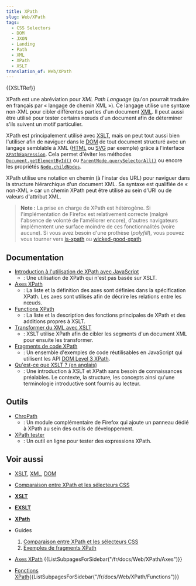 ```yaml
---
title: XPath
slug: Web/XPath
tags:
  - CSS Selectors
  - DOM
  - JXON
  - Landing
  - Path
  - XML
  - XPath
  - XSLT
translation_of: Web/XPath
---
```


{{XSLTRef}}

XPath est une abréviation pour _XML Path Language_ (qu'on pourrait traduire en français par « langage de chemin XML »). Ce langage utilise une syntaxe non-XML pour cibler différentes parties d'un document [XML](/fr/docs/Web/XML/XML_introduction). Il peut aussi être utilisé pour tester certains nœuds d'un document afin de déterminer s'ils suivent un motif particulier.

XPath est principalement utilisé avec [XSLT](/fr/docs/Web/XSLT), mais on peut tout aussi bien l'utiliser afin de naviguer dans le [DOM](/fr/docs/Web/API/Document_Object_Model) de tout document structuré avec un langage semblable à XML ([HTML](/fr/docs/Web/HTML) ou [SVG](/fr/docs/Web/SVG) par exemple) grâce à l'interface [`XPathExpression`](/fr/docs/Web/API/XPathExpression). Cela permet d'éviter les méthodes [`Document.getElementById()`](/fr/docs/Web/API/Document/getElementById) ou [`ParentNode.querySelectorAll()`](/fr/docs/Web/API/ParentNode/querySelectorAll) ou encore les propriétés [`Node.childNodes`](/fr/docs/Web/API/Node/childNodes).

XPath utilise une notation en chemin (à l'instar des URL) pour naviguer dans la structure hiérarchique d'un document XML. Sa syntaxe est qualifiée de « non-XML » car un chemin XPath peut être utilisé au sein d'URI ou de valeurs d'attribut XML.

> **Note :** La prise en charge de XPath est hétérogène. Si l'implémentation de Firefox est relativement correcte (malgré l'absence de volonté de l'améliorer encore), d'autres navigateurs implémentent une surface moindre de ces fonctionnalités (voire aucune). Si vous avez besoin d'une prothèse (_polyfill_), vous pouvez vous tourner vers [js-xpath](http://nchc.dl.sourceforge.net/project/js-xpath/js-xpath/1.0.0/xpath.js) ou [wicked-good-xpath](https://github.com/google/wicked-good-xpath).

## Documentation

- [Introduction à l'utilisation de XPath avec JavaScript](/fr/docs/Web/XPath/Introduction_to_using_XPath_in_JavaScript)
  - : Une utilisation de XPath qui n'est pas basée sur XSLT.
- [Axes XPath](/fr/docs/Web/XPath/Axes)
  - : La liste et la définition des axes sont définies dans la spécification XPath. Les axes sont utilisés afin de décrire les relations entre les nœuds.
- [Functions XPath](/fr/docs/Web/XPath/Functions)
  - : La liste et la description des fonctions principales de XPath et des additions propres à XSLT.
- [Transformer du XML avec XSLT](/fr/docs/Web/XSLT/Transforming_XML_with_XSLT)
  - : XSLT utilise XPath afin de cibler les segments d'un document XML pour ensuite les transformer.
- [Fragments de code XPath](/fr/docs/Web/XPath/Snippets)
  - : Un ensemble d'exemples de code réutilisables en JavaScript qui utilisent les API [DOM Level 3 XPath](https://www.w3.org/TR/DOM-Level-3-XPath/).
- [Qu'est-ce que XSLT ? (en anglais)](https://www.xml.com/pub/a/2000/08/holman/)
  - : Une introduction à XSLT et XPath sans besoin de connaissances préalables. Le contexte, la structure, les concepts ainsi qu'une terminologie introductive sont fournis au lecteur.

## Outils

- [ChroPath](https://addons.mozilla.org/fr/firefox/addon/chropath-for-firefox/)
  - : Un module complémentaire de Firefox qui ajoute un panneau dédié à XPath au sein des outils de développement.
- [XPath tester](https://extendsclass.com/xpath-tester.html)
  - : Un outil en ligne pour tester des expressions XPath.

## Voir aussi

- [XSLT](/fr/docs/Web/XSLT), [XML](/fr/docs/Web/XML), [DOM](/fr/docs/Web/API/Document_Object_Model)
- [Comparaison entre XPath et les sélecteurs CSS](/fr/docs/Web/XPath/Comparison_with_CSS_selectors)
- **[XSLT](/fr/docs/Web/XSLT)**
- **[EXSLT](/fr/docs/Web/EXSLT)**
- **[XPath](/fr/docs/Web/XPath)**
- Guides

  1. [Comparaison entre XPath et les sélecteurs CSS](/fr/docs/Web/XPath/Comparison_with_CSS_selectors)
  2. [Exemples de fragments XPath](/fr/docs/Web/XPath/Snippets)

- [Axes XPath](/fr/docs/Web/XPath/Axes)
  {{ListSubpagesForSidebar("/fr/docs/Web/XPath/Axes")}}
- [Fonctions XPath](/fr/docs/Web/XPath/Functions){{ListSubpagesForSidebar("/fr/docs/Web/XPath/Functions")}}
